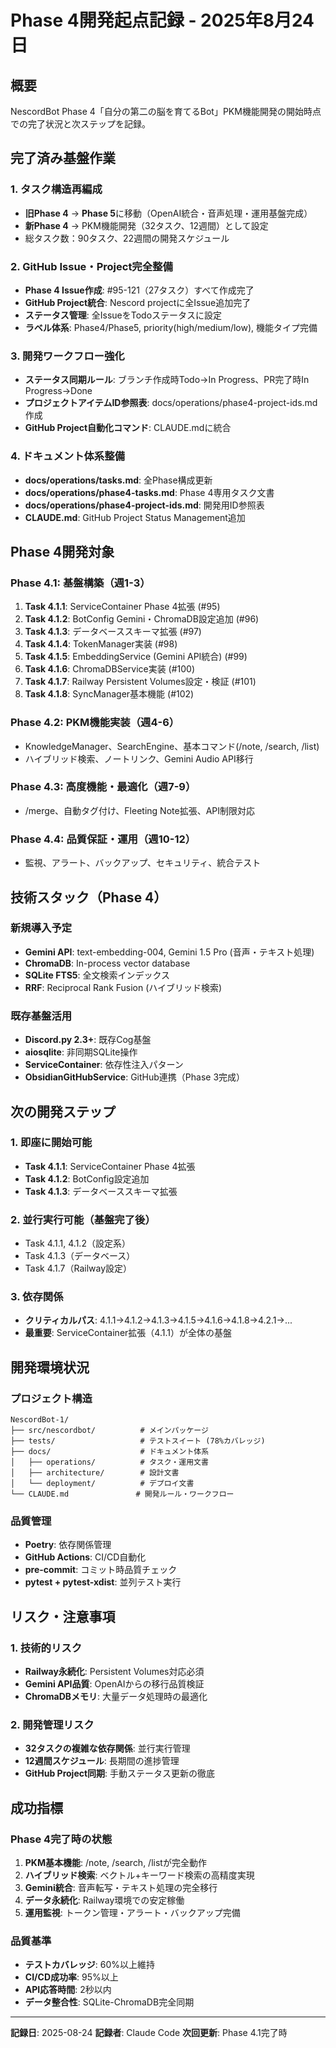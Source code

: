 # Phase 4開発起点記録 - 2025年8月24日

## 概要
NescordBot Phase 4「自分の第二の脳を育てるBot」PKM機能開発の開始時点での完了状況と次ステップを記録。

## 完了済み基盤作業

### 1. タスク構造再編成
- **旧Phase 4** → **Phase 5**に移動（OpenAI統合・音声処理・運用基盤完成）
- **新Phase 4** → PKM機能開発（32タスク、12週間）として設定
- 総タスク数：90タスク、22週間の開発スケジュール

### 2. GitHub Issue・Project完全整備
- **Phase 4 Issue作成**: #95-121（27タスク）すべて作成完了
- **GitHub Project統合**: Nescord projectに全Issue追加完了
- **ステータス管理**: 全IssueをTodoステータスに設定
- **ラベル体系**: Phase4/Phase5, priority(high/medium/low), 機能タイプ完備

### 3. 開発ワークフロー強化
- **ステータス同期ルール**: ブランチ作成時Todo→In Progress、PR完了時In Progress→Done
- **プロジェクトアイテムID参照表**: docs/operations/phase4-project-ids.md作成
- **GitHub Project自動化コマンド**: CLAUDE.mdに統合

### 4. ドキュメント体系整備
- **docs/operations/tasks.md**: 全Phase構成更新
- **docs/operations/phase4-tasks.md**: Phase 4専用タスク文書
- **docs/operations/phase4-project-ids.md**: 開発用ID参照表
- **CLAUDE.md**: GitHub Project Status Management追加

## Phase 4開発対象

### Phase 4.1: 基盤構築（週1-3）
1. **Task 4.1.1**: ServiceContainer Phase 4拡張 (#95)
2. **Task 4.1.2**: BotConfig Gemini・ChromaDB設定追加 (#96)
3. **Task 4.1.3**: データベーススキーマ拡張 (#97)
4. **Task 4.1.4**: TokenManager実装 (#98)
5. **Task 4.1.5**: EmbeddingService (Gemini API統合) (#99)
6. **Task 4.1.6**: ChromaDBService実装 (#100)
7. **Task 4.1.7**: Railway Persistent Volumes設定・検証 (#101)
8. **Task 4.1.8**: SyncManager基本機能 (#102)

### Phase 4.2: PKM機能実装（週4-6）
- KnowledgeManager、SearchEngine、基本コマンド(/note, /search, /list)
- ハイブリッド検索、ノートリンク、Gemini Audio API移行

### Phase 4.3: 高度機能・最適化（週7-9）
- /merge、自動タグ付け、Fleeting Note拡張、API制限対応

### Phase 4.4: 品質保証・運用（週10-12）
- 監視、アラート、バックアップ、セキュリティ、統合テスト

## 技術スタック（Phase 4）

### 新規導入予定
- **Gemini API**: text-embedding-004, Gemini 1.5 Pro (音声・テキスト処理)
- **ChromaDB**: In-process vector database
- **SQLite FTS5**: 全文検索インデックス
- **RRF**: Reciprocal Rank Fusion (ハイブリッド検索)

### 既存基盤活用
- **Discord.py 2.3+**: 既存Cog基盤
- **aiosqlite**: 非同期SQLite操作
- **ServiceContainer**: 依存性注入パターン
- **ObsidianGitHubService**: GitHub連携（Phase 3完成）

## 次の開発ステップ

### 1. 即座に開始可能
- **Task 4.1.1**: ServiceContainer Phase 4拡張
- **Task 4.1.2**: BotConfig設定追加
- **Task 4.1.3**: データベーススキーマ拡張

### 2. 並行実行可能（基盤完了後）
- Task 4.1.1, 4.1.2（設定系）
- Task 4.1.3（データベース）
- Task 4.1.7（Railway設定）

### 3. 依存関係
- **クリティカルパス**: 4.1.1→4.1.2→4.1.3→4.1.5→4.1.6→4.1.8→4.2.1→...
- **最重要**: ServiceContainer拡張（4.1.1）が全体の基盤

## 開発環境状況

### プロジェクト構造
```
NescordBot-1/
├── src/nescordbot/          # メインパッケージ
├── tests/                   # テストスイート (78%カバレッジ)
├── docs/                    # ドキュメント体系
│   ├── operations/          # タスク・運用文書
│   ├── architecture/        # 設計文書
│   └── deployment/          # デプロイ文書
└── CLAUDE.md               # 開発ルール・ワークフロー
```

### 品質管理
- **Poetry**: 依存関係管理
- **GitHub Actions**: CI/CD自動化
- **pre-commit**: コミット時品質チェック
- **pytest + pytest-xdist**: 並列テスト実行

## リスク・注意事項

### 1. 技術的リスク
- **Railway永続化**: Persistent Volumes対応必須
- **Gemini API品質**: OpenAIからの移行品質検証
- **ChromaDBメモリ**: 大量データ処理時の最適化

### 2. 開発管理リスク
- **32タスクの複雑な依存関係**: 並行実行管理
- **12週間スケジュール**: 長期間の進捗管理
- **GitHub Project同期**: 手動ステータス更新の徹底

## 成功指標

### Phase 4完了時の状態
1. **PKM基本機能**: /note, /search, /listが完全動作
2. **ハイブリッド検索**: ベクトル+キーワード検索の高精度実現
3. **Gemini統合**: 音声転写・テキスト処理の完全移行
4. **データ永続化**: Railway環境での安定稼働
5. **運用監視**: トークン管理・アラート・バックアップ完備

### 品質基準
- **テストカバレッジ**: 60%以上維持
- **CI/CD成功率**: 95%以上
- **API応答時間**: 2秒以内
- **データ整合性**: SQLite-ChromaDB完全同期

---

**記録日**: 2025-08-24
**記録者**: Claude Code
**次回更新**: Phase 4.1完了時
